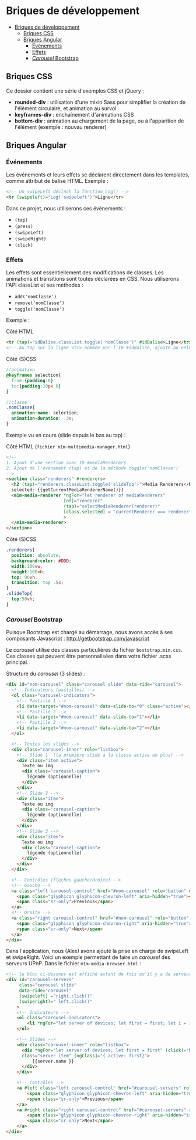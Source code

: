 # Briques de développement

<!-- TOC depthFrom:1 depthTo:6 withLinks:1 updateOnSave:1 orderedList:0 -->

- [Briques de développement](#briques-de-dveloppement)
	- [Briques CSS](#briques-css)
	- [Briques Angular](#briques-angular)
		- [Événements](#vnements)
		- [Effets](#effets)
		- [_Carousel_ Bootstrap](#carousel-bootstrap)

<!-- /TOC -->

## Briques CSS
Ce dossier contient une série d'exemples CSS et jQuery :
* **rounded-div** : utilisation d'une mixin Sass pour simplifier la création de l'élément circulaire, et animation au survol
* **keyframes-div** : enchaînement d'animations CSS
* **bottom-div** : animation au chargement de la page, ou à l'apparition de l'élément (exemple : nouvau renderer)

## Briques Angular
### Événements
Les événements et leurs effets se déclarent directement dans les templates, comme attribut de balise HTML. Exemple :
```html
<!-- Un swipeLeft déclnch la fonction Log() -->
<tr (swipeleft)="Log('swipeleft')">Ligne</tr>
```
Dans ce projet, nous utiliserons ces événements :
* `(tap)`
* `(press)`
* `(swipeLeft)`
* `(swipeRight)`
* `(click)`

### Effets
Les effets sont essentiellement des modifications de classes. Les animations et transitions sont toutes déclarées en CSS. Nous utiliserons l'API classList et ses méthodes :
* `add('nomClasse')`
* `remove('nomClasse')`
* `toggle('nomClasse')`

Exemple :

Côté HTML
```html
<tr (tap)="idBalise.classList.toggle('nomClasse')" #idBalise>Ligne</tr>
<!-- Au tap sur la ligne <tr> nommée par l'ID #idBalise, ajoute au enlève la classe nomClasse -->
```

Côté (S)CSS
```scss
//animation
@keyframes selection{
  from:{padding:0}
  to:{padding:10px 0}
}

//classe
.nomClasse{
  animation-name: selection;
  animation-duration: .3s;
}
```

Exemple vu en cours (slide depuis le bas au tap) :

Côté HTML (`fichier m1m-multimedia-manager.html`)
```html
<!--
1. Ajout d'une section avec ID #mediaRenderers
2. Ajout de l'événement (tap) et de la méthode toggle('nomClasse')
-->
<section class="renderers" #renderers>
  <h2 (tap)="renderers.classList.toggle('slideTop')">Media Renderers</h2>
  selected: {{getCurrentMediaRendererName()}}
  <m1m-media-renderer *ngFor="let renderer of mediaRenderers"
                      [nf]="renderer"
                      (tap)="selectMediaRenderer(renderer)"
                      [class.selected] = "currentRenderer === renderer"
                      >
  </m1m-media-renderer>
</section>

```

Côté (S)CSS
```scss
.renderers{
  position: absolute;
  background-color: #DDD;
  width:100vw;
  height:100vh;
  top: 90vh;
  transition: top .5s;
}
.slideTop{
  top:50vh;
}
```


### _Carousel_ Bootstrap
Puisque Bootstrap est chargé au démarrage, nous avons accès à ses composants Javascript : http://getbootstrap.com/javascript

Le _carousel_ utilise des classes particulières du fichier `bootstrap.min.css`. Ces classes qui peuvent être personnalisées dans votre fichier .scss principal.

Structure du _carousel_ (3 slides) :
```html
<div id="nom-carousel" class="carousel slide" data-ride="carousel">
  <!-- Indicateurs (pastilles) -->
  <ol class="carousel-indicators">
    <!-- Pastille 1 -->
    <li data-target="#nom-carousel" data-slide-to="0" class="active"></li>
    <!-- Pastille 2 -->
    <li data-target="#nom-carousel" data-slide-to="1"></li>
    <!-- Pastille 3 -->
    <li data-target="#nom-carousel" data-slide-to="2"></li>
  </ol>

  <!-- Toutes les slides -->
  <div class="carousel-inner" role="listbox">
    <!-- Slide 1  (la première slide a la classe active en plus) -->
    <div class="item active">
      Texte ou img
      <div class="carousel-caption">
        légende (optionnelle)
      </div>
    </div>
    <!-- Slide 2 -->
    <div class="item">
      Texte ou img
      <div class="carousel-caption">
        légende (optionnelle)
      </div>
    </div>
    <!-- Slide 3 -->
    <div class="item">
      Texte ou img
      <div class="carousel-caption">
        légende (optionnelle)
      </div>
    </div>
  </div>

  <!-- Contrôles (flèches gauche/droite) -->
  <!-- Gauche -->
  <a class="left carousel-control" href="#nom-carousel" role="button" data-slide="prev">
    <span class="glyphicon glyphicon-chevron-left" aria-hidden="true"></span>
    <span class="sr-only">Previous</span>
  </a>
  <!-- Droite -->
  <a class="right carousel-control" href="#nom-carousel" role="button" data-slide="next">
    <span class="glyphicon glyphicon-chevron-right" aria-hidden="true"></span>
    <span class="sr-only">Next</span>
  </a>
</div>
```

Dans l'application, nous (Alex) avons ajouté la prise en charge de swipeLeft et swipeRight. Voici un exemple permettant de faire un _carousel_ des serveurs UPnP. Dans le fichier `m1m-media-browser.html` :
```html
<!-- le bloc ci-dessous est affiché autant de fois qu'il y a de serveurs -->
<div id="carousel-servers"
     class="carousel slide"
     data-ride="carousel"
     (swipeleft) ="right.click()"
     (swiperight)=" left.click()"
    >
    <!-- Indicateurs -->
    <ol class="carousel-indicators">
        <li *ngFor="let server of devices; let first = first; let i = index" data-target="#carousel-servers" data-slide-to="{i}" [ngClass]="{ active: first}"></li>
    </ol>

    <!-- Slides -->
    <div class="carousel-inner" role="listbox">
      <div *ngFor="let server of devices; let first = first" (click)="browseMediaServer(server)"
      class="server item" [ngClass]="{ active: first}">
          {{server.name }}
      </div>
    </div>

    <!-- Contrôles -->
    <a #left class="left carousel-control" href="#carousel-servers" role="button" data-slide="prev">
        <span class="glyphicon glyphicon-chevron-left" aria-hidden="true"></span>
        <span class="sr-only">Previous</span>
    </a>
    <a #right class="right carousel-control" href="#carousel-servers" role="button" data-slide="next">
        <span class="glyphicon glyphicon-chevron-right" aria-hidden="true"></span>
        <span class="sr-only">Next</span>
    </a>
</div>
```
